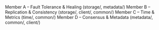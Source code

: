 Member A – Fault Tolerance & Healing (storage/, metadata/)
Member B – Replication & Consistency (storage/, client/, common/)
Member C – Time & Metrics (time/, common/)
Member D – Consensus & Metadata (metadata/, common/, client/)

